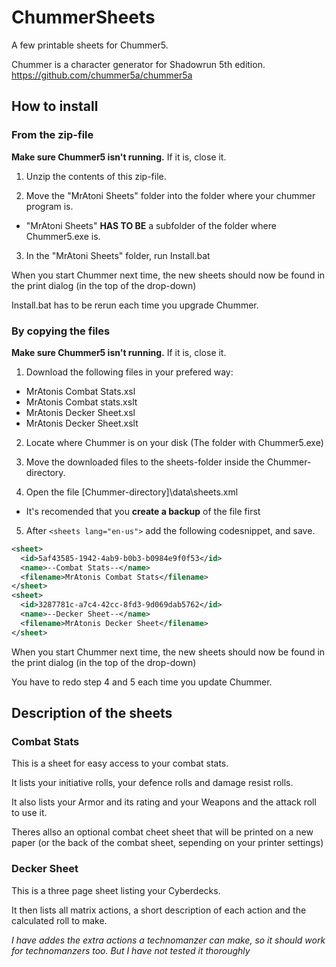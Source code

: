 # ChummerSheets
A few printable sheets for Chummer5.

Chummer is a character generator for Shadowrun 5th edition.
https://github.com/chummer5a/chummer5a

## How to install

### From the zip-file

**Make sure Chummer5 isn't running.** If it is, close it.

1. Unzip the contents of this zip-file.

2. Move the "MrAtoni Sheets" folder into the folder where your chummer program is.
  - "MrAtoni Sheets" **HAS TO BE** a subfolder of the folder where Chummer5.exe is.

3. In the "MrAtoni Sheets" folder, run Install.bat

When you start Chummer next time, the new sheets should now be found in the print dialog (in the top of the drop-down)

Install.bat has to be rerun each time you upgrade Chummer.

### By copying the files

**Make sure Chummer5 isn't running.** If it is, close it.

1. Download the following files in your prefered way:
  - MrAtonis Combat Stats.xsl
  - MrAtonis Combat stats.xslt
  - MrAtonis Decker Sheet.xsl
  - MrAtonis Decker Sheet.xslt

2. Locate where Chummer is on your disk (The folder with Chummer5.exe)

3. Move the downloaded files to the sheets-folder inside the Chummer-directory.

4. Open the file [Chummer-directory]\data\sheets.xml
  - It's recomended that you **create a backup** of the file first

5. After `<sheets lang="en-us">` add the following codesnippet, and save.
```xml
<sheet> 
  <id>5af43585-1942-4ab9-b0b3-b0984e9f0f53</id> 
  <name>--Combat Stats--</name> 
  <filename>MrAtonis Combat Stats</filename> 
</sheet> 
<sheet> 
  <id>3287781c-a7c4-42cc-8fd3-9d069dab5762</id> 
  <name>--Decker Sheet--</name> 
  <filename>MrAtonis Decker Sheet</filename> 
</sheet> 
```

When you start Chummer next time, the new sheets should now be found in the print dialog (in the top of the drop-down)

You have to redo step 4 and 5 each time you update Chummer.


## Description of the sheets

### Combat Stats

This is a sheet for easy access to your combat stats.

It lists your initiative rolls, your defence rolls and damage resist rolls.

It also lists your Armor and its rating and your Weapons and the attack roll to use it.

Theres allso an optional combat cheet sheet that will be printed on a new paper (or the back of the combat sheet, sepending on your printer settings)

### Decker Sheet

This is a three page sheet listing your Cyberdecks.

It then lists all matrix actions, a short description of each action and the calculated roll to make.

*I have addes the extra actions a technomanzer can make, so it should work for technomanzers too. But I have not tested it thoroughly*